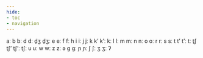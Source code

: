 ```yaml
---
hide:
- toc
- navigation
---
```

aː
b
bː
d
dː
d̠ʒ
d̠ʒː
e
eː
f
fː
h
i
iː
j
jː
k
kʼ
kʼː
kː
l
lː
m
mː
n
nː
o
oː
r
rː
s
sː
t
tʼ
tʼː
tː
t̠ʃ
t̠ʃʼ
t̠ʃʼː
t̠ʃː
u
uː
w
wː
z
zː
ə
ɡ
ɡː
ɲ
ɲː
ʃ
ʃː
ʒ
ʒː
ʔ
